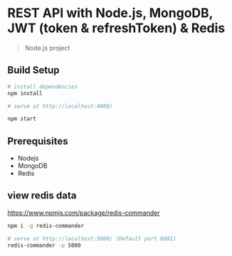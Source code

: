 # REST API with Node.js, MongoDB, JWT (token & refreshToken) & Redis

> Node.js project

## Build Setup

```bash
# install dependencies
npm install

# serve at http://localhost:4000/

npm start
```

## Prerequisites

- Nodejs
- MongoDB
- Redis

## view redis data

https://www.npmjs.com/package/redis-commander

```bash
npm i -g redis-commander
```

```bash
# serve at http://localhost:5000/ (Default port 8081)
redis-commander -p 5000
```
